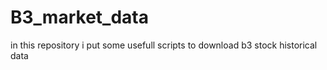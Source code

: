 # B3_market_data
in this repository i put some usefull scripts to download b3 stock historical data

